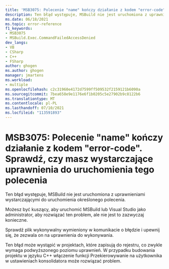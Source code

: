 ```yaml
---
title: 'MSB3075: Polecenie "name" kończy działanie z kodem "error-code".'
description: Ten błąd występuje, MSBuild nie jest uruchomiona z uprawnieniami wystarczającymi do uruchomienia określonego polecenia.
ms.date: 06/18/2021
ms.topic: error-reference
f1_keywords:
- MSB3075
- MSBuild.Exec.CommandFailedAccessDenied
dev_langs:
- VB
- CSharp
- C++
- FSharp
author: ghogen
ms.author: ghogen
manager: jmartens
ms.workload:
- multiple
ms.openlocfilehash: c2c31960e4172d7599ff509532f2159121b6090a
ms.sourcegitcommit: 7bea658e9e1176e6f1b0205c5e27902b9c8122b6
ms.translationtype: MT
ms.contentlocale: pl-PL
ms.lasthandoff: 07/10/2021
ms.locfileid: "113591893"
---
```

# <a name="msb3075-the-command-name-exited-with-code-error-code-please-verify-that-you-have-sufficient-rights-to-run-this-command"></a>MSB3075: Polecenie "name" kończy działanie z kodem "error-code". Sprawdź, czy masz wystarczające uprawnienia do uruchomienia tego polecenia

Ten błąd występuje, MSBuild nie jest uruchomiona z uprawnieniami wystarczającymi do uruchomienia określonego polecenia.

Możesz być kuszący, aby uruchomić MSBuild lub Visual Studio jako administrator, aby rozwiązać ten problem, ale nie jest to zazwyczaj konieczne.

Sprawdź plik wykonywalny wymieniony w komunikacie o błędzie i upewnij się, że zezwala on na uprawnienia do wykonywania.

Ten błąd może wystąpić w projektach, które zapisują do rejestru, co zwykle wymaga podwyższonego poziomu uprawnień. W przypadku budowania projektu w [](/cpp/build/reference/linker-property-pages#per-user-redirection) języku C++ włączenie funkcji Przekierowywanie na użytkownika w ustawieniach konsolidatora może rozwiązać problem.
